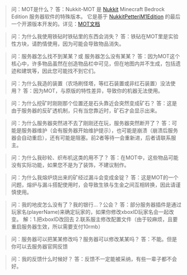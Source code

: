 > 问：MOT是什么？
> 答：Nukkit-MOT 是 [Nukkit](https://github.com/CloudburstMC/Nukkit) Minecraft Bedrock Edition 服务器软件的特殊版本。 它是基于 [NukkitPetteriM1Edition](https://github.com/PetteriM1/NukkitPetteriM1Edition) 的最后一个开源版本开发的。详见：[MOT文档](https://www.nukkit-mot.com/zh/docs/intro#whats-new)

> 问：为什么我使用铁砧时铁砧里的东西会消失？
> 答：铁砧在MOT里是实验性方块，请酌情使用，因为可能会导致物品消失。

> 问：服务器怎么找不到某某？或 服务器怎么没有某某？
> 答：因为MOT这个核心中，许多物品虽然在创造物品栏中可见，但在地图内并不生成，包括遗迹和建筑等，因此您可能找不到它们。

> 问：为什么我造的装置（农场刷怪塔，等红石装置或非红石装置）没法使用？
> 答：因为MOT，与原版的特性差异，导致你的机器无法使用。

> 问：为什么挖矿时刚刚那个位置还是石头靠近会突然变成矿石？
> 答：这是由于服务器的反矿透机制，只有当您靠近时，矿石才会显示出来。

> 问：为什么服务器突然进不去了刚刚还在玩，服务器突然断开了？
> 答：可能是服务器维护（会有服务器开始维护提示），也可能是崩溃（崩溃后服务器会自动重启），还有可能是阻塞。前2者等待一会重新进，后者请联系服主。

> 问：为什么我砂轮、织布机这类的用不了？
> 答：在MOT中，这些物品可能没有实际功能，如果您不是为了装饰，不建议制作。

> 问：为什么我熔炉烧出来的矿经过漏斗会变成金锭？
> 答：这是MOT的一个问题，熔炉与漏斗搭配使用时，会导致生铁与生金之间互相转换，因此请谨慎使用。

> 问：我的地皮怎么没有了？我的银行...？公会？
> 答：部分服务器插件是通过玩家名(playerName)来确定玩家的，如果你修改xboxID玩家名会一起改变。
> 解：1.把xboxID改回去 2.联系服主修改配置文件（由于较麻烦，且要重启服务器生效，所以需要支付10rmb）

> 问：服务器可以把某某修改吗？服务器可以修改某某吗？
> 答：不能。但是你可以去服务器官网反馈

> 问：我的反馈什么时候好？
> 答：反馈不一定能被采纳，有些一辈子都不会好。

